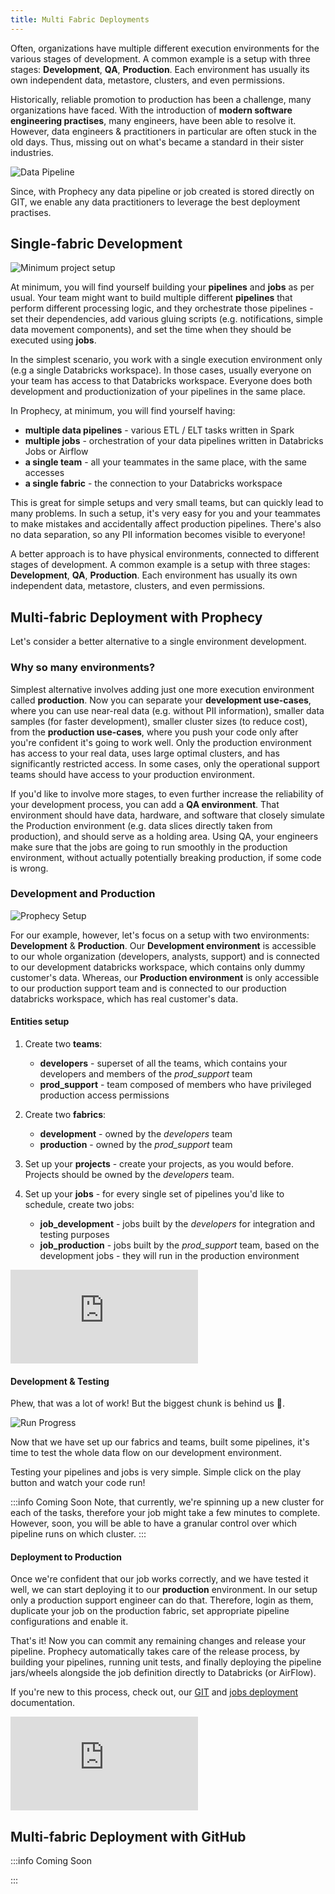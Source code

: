 ```yaml
---
title: Multi Fabric Deployments
---
```


Often, organizations have multiple different execution environments for the various stages of development. A common
example is a setup with three stages: **Development**, **QA**, **Production**. Each environment has usually its own
independent data, metastore, clusters, and even permissions.

Historically, reliable promotion to production has been a challenge, many organizations have faced. With the
introduction of **modern software engineering practises**, many engineers, have been able to resolve it. However, data
engineers & practitioners in particular are often stuck in the old days. Thus, missing out on what's became a standard
in their sister industries.

![Data Pipeline](img/multi-fabric-deployments/dev-qa-prod.png)

Since, with Prophecy any data pipeline or job created is stored directly on GIT, we enable any data practitioners
to leverage the best deployment practises.

## Single-fabric Development

![Minimum project setup](img/multi-fabric-deployments/min-project-setup.png)

At minimum, you will find yourself building your **pipelines** and **jobs** as per usual. Your team might want to build
multiple different **pipelines** that perform different processing logic, and they orchestrate those pipelines - set
their dependencies, add various gluing scripts (e.g. notifications, simple data movement components), and set the time
when they should be executed using **jobs**.

In the simplest scenario, you work with a single execution environment only (e.g a single Databricks workspace). In
those cases, usually everyone on your team has access to that Databricks workspace. Everyone does both development and
productionization of your pipelines in the same place.

In Prophecy, at minimum, you will find yourself having:

- **multiple data pipelines** - various ETL / ELT tasks written in Spark
- **multiple jobs** - orchestration of your data pipelines written in Databricks Jobs or Airflow
- **a single team** - all your teammates in the same place, with the same accesses
- **a single fabric** - the connection to your Databricks workspace

This is great for simple setups and very small teams, but can quickly lead to many problems. In such a setup, it's very
easy for you and your teammates to make mistakes and accidentally affect production pipelines. There's also no data
separation, so any PII information becomes visible to everyone!

A better approach is to have physical environments, connected to different stages of development. A common example is a
setup with three stages: **Development**, **QA**, **Production**. Each environment has usually its own independent data,
metastore, clusters, and even permissions.

## Multi-fabric Deployment with Prophecy

Let's consider a better alternative to a single environment development.

### Why so many environments?

Simplest alternative involves adding just one more execution environment called **production**. Now you can separate
your **development use-cases**, where you can use near-real data (e.g. without PII information), smaller data samples
(for faster development), smaller cluster sizes (to reduce cost), from the **production use-cases**, where you push your
code only after you're confident it's going to work well. Only the production environment has access to your real data,
uses large optimal clusters, and has significantly restricted access. In some cases, only the operational support teams
should have access to your production environment.

If you'd like to involve more stages, to even further increase the reliability of your development process, you can add
a **QA environment**. That environment should have data, hardware, and software that closely simulate the Production
environment (e.g. data slices directly taken from production), and should serve as a holding area. Using QA, your
engineers make sure that the jobs are going to run smoothly in the production environment, without actually potentially
breaking production, if some code is wrong.

### Development and Production

![Prophecy Setup](img/multi-fabric-deployments/prophecy-setup.png)

For our example, however, let's focus on a setup with two environments: **Development** & **Production**. Our
**Development environment** is accessible to our whole organization (developers, analysts, support) and is connected to
our development databricks workspace, which contains only dummy customer's data. Whereas, our **Production environment**
is only accessible to our production support team and is connected to our production databricks workspace, which has
real customer's data.

#### Entities setup

1. Create two **teams**:
    - **developers** - superset of all the teams, which contains your developers and members of the _prod_support_ team
    - **prod_support** - team composed of members who have privileged production access permissions

2. Create two **fabrics**:
    - **development** - owned by the _developers_ team
    - **production** - owned by the _prod_support_ team

5. Set up your **projects** - create your projects, as you would before. Projects should be owned by the _developers_
   team.

6. Set up your **jobs** - for every single set of pipelines you'd like to schedule, create two jobs:
    - **job_development** - jobs built by the _developers_ for integration and testing purposes
    - **job_production** - jobs built by the _prod_support_ team, based on the development jobs - they will run in the
      production environment

<div style={{position: 'relative', 'padding-bottom': '56.25%', height: 0}}>
   <iframe src="https://www.loom.com/embed/b9669f374f504e469b2f88374bcf35d3" frameborder="0" webkitallowfullscreen mozallowfullscreen allowfullscreen 
      style={{position: 'absolute', top: 0, left: 0, width: '100%', height: '100%'}}></iframe>
</div>

#### Development & Testing

Phew, that was a lot of work! But the biggest chunk is behind us 💪.

![Run Progress](img/multi-fabric-deployments/run-progress.png)

Now that we have set up our fabrics and teams, built some pipelines, it's time to test the whole data flow on our
development environment.

Testing your pipelines and jobs is very simple. Simple click on the play button and watch your code run!

:::info Coming Soon
Note, that currently, we're spinning up a new cluster for each of the tasks, therefore your job might take a few minutes
to complete. However, soon, you will be able to have a granular control over which pipeline runs on which cluster.
:::

#### Deployment to Production

Once we're confident that our job works correctly, and we have tested it well, we can start deploying it to our
**production** environment. In our setup only a production support engineer can do that. Therefore, login as them,
duplicate your job on the production fabric, set appropriate pipeline configurations and enable it.

That's it! Now you can commit any remaining changes and release your pipeline. Prophecy automatically takes care of the
release process, by building your pipelines, running unit tests, and finally deploying the pipeline jars/wheels
alongside the job definition directly to Databricks (or AirFlow).

If you're new to this process, check out, our [GIT](/metadata/git)
and [jobs deployment](/low-code-jobs/databricks-jobs#deployment) documentation.

<div style={{position: 'relative', 'padding-bottom': '56.25%', height: 0}}>
   <iframe src="https://www.loom.com/embed/28153636876f409184e6ba2dcbc8f273" frameborder="0" webkitallowfullscreen mozallowfullscreen allowfullscreen 
      style={{position: 'absolute', top: 0, left: 0, width: '100%', height: '100%'}}></iframe>
</div>

## Multi-fabric Deployment with GitHub

:::info Coming Soon

:::
